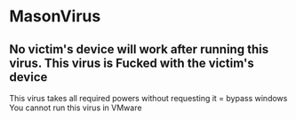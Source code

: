 # MasonVirus
No victim's device will work after running this virus.
This virus is Fucked with the victim's device
------------------------------------------------------
This virus takes all required powers without requesting it = bypass windows
You cannot run this virus in VMware
